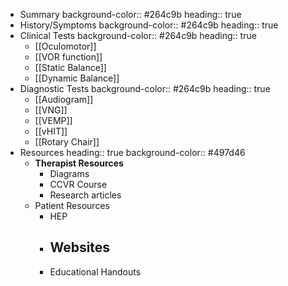 - Summary
  background-color:: #264c9b
  heading:: true
- History/Symptoms
  background-color:: #264c9b
  heading:: true
- Clinical Tests
  background-color:: #264c9b
  heading:: true
	- [[Oculomotor]]
	- [[VOR function]]
	- [[Static Balance]]
	- [[Dynamic Balance]]
- Diagnostic Tests
  background-color:: #264c9b
  heading:: true
	- [[Audiogram]]
	- [[VNG]]
	- [[VEMP]]
	- [[vHIT]]
	- [[Rotary Chair]]
- Resources
  heading:: true
  background-color:: #497d46
	- **Therapist Resources**
		- Diagrams
		- CCVR Course
		- Research articles
	- Patient Resources
		- HEP
		- Websites
			-
		- Educational Handouts